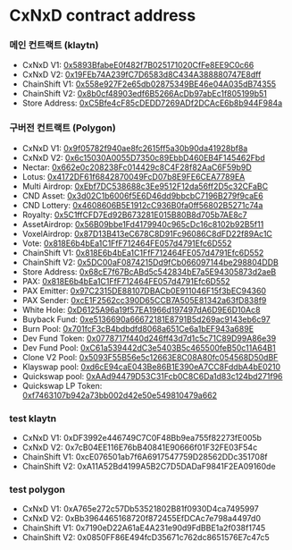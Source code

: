 # CxNxD contract address

### 메인 컨트랙트 (klaytn)
- CxNxD V1: [0x5893BfabeE0f482f7B025171020CfFe8EE9C0c66](https://scope.klaytn.com/nft/0x5893bfabee0f482f7b025171020cffe8ee9c0c66)
- CxNxD V2: [0x19FEb74A239fC7D6583d8C434A388880747E8dff](https://scope.klaytn.com/nft/0x19FEb74A239fC7D6583d8C434A388880747E8dff)
- ChainShift V1: [0x558e927F2e65db02875349BE46e04A035dB74355](https://scope.klaytn.com/account/0x558e927F2e65db02875349BE46e04A035dB74355)
- ChainShift V2: [0x8b0cf48903edf6B5266AcDb97abEc1f805199b51](https://scope.klaytn.com/account/0x8b0cf48903edf6B5266AcDb97abEc1f805199b51)
- Store Address: [0xC5Bfe4cF85cDEDD7269ADf2DCAcE6b8b944F984a](https://scope.klaytn.com/account/0xC5Bfe4cF85cDEDD7269ADf2DCAcE6b8b944F984a)

### 구버전 컨트랙트 (Polygon)
- CxNxD V1: [0x9f05782f940ae8fc2615ff5a30b90da41928bf8a](https://polygonscan.com/token/0x9f05782f940ae8fc2615ff5a30b90da41928bf8a)
- CxNxD V2: [0x6c15030A0055D7350c89EbbD460EB4F145462Fbd](https://polygonscan.com/token/0x6c15030A0055D7350c89EbbD460EB4F145462Fbd)
- Nectar: [0x662e0c208238Fc014429c8C4F28f82AaC6F59b9D](https://polygonscan.com/token/0x662e0c208238Fc014429c8C4F28f82AaC6F59b9D)
- Lotus: [0x4172DF61f6842870049FcD07b8E9FE6CEA7789EA](https://polygonscan.com/address/0x4172DF61f6842870049FcD07b8E9FE6CEA7789EA)
- Multi Airdrop: [0xEbf7DC538688c3Ee9512F12da56ff2D5c32CFaBC](https://polygonscan.com/address/0xEbf7DC538688c3Ee9512F12da56ff2D5c32CFaBC)
- CND Asset: [0x3d02C1b6006f5E6D46dd9bbcbC7196B279f9caE6](https://polygonscan.com/address/0x3d02C1b6006f5E6D46dd9bbcbC7196B279f9caE6)
- CND Lottery: [0x4608606B5E1912cC936B0fa0ff56802B5271c74a](https://polygonscan.com/address/0x4608606B5E1912cC936B0fa0ff56802B5271c74a)
- Royalty: [0x5C1ffCFD7Ed92B673281E015B80B8d705b7AE8c7](https://polygonscan.com/address/0x5C1ffCFD7Ed92B673281E015B80B8d705b7AE8c7)
- AssetAirdrop: [0x56B09bbe1Fd4179940c965cDc16c8102b92B5f11](https://polygonscan.com/address/0x56B09bbe1Fd4179940c965cDc16c8102b92B5f11)
- VoxelAirdrop: [0x87D13B413eC678C8D91Fc96086C8dFD22f89Ac1C](https://polygonscan.com/address/0x87D13B413eC678C8D91Fc96086C8dFD22f89Ac1C)
- Vote: [0x818E6b4bEa1C1FfF712464FE057d4791Efc6D552](https://polygonscan.com/address/0x35EFE0675eFf8A22Bb33A2b2cA1cf535B1e5823e)
- ChainShift V1: [0x818E6b4bEa1C1FfF712464FE057d4791Efc6D552](https://polygonscan.com/address/0x8FCdD6DD063570Ec81Cba14d8CC35Dbf828dEC88)
- ChainShift V2: [0x5DC00aF0874215Dd9fCb066097144be298804DDB](https://polygonscan.com/address/0x5DC00aF0874215Dd9fCb066097144be298804DDB)
- Store Address: [0x68cE7f67BcABd5c542834bE7a5E94305873d2aeB](https://polygonscan.com/address/0x68cE7f67BcABd5c542834bE7a5E94305873d2aeB)
- PAX: [0x818E6b4bEa1C1FfF712464FE057d4791Efc6D552](https://polygonscan.com/token/0x818E6b4bEa1C1FfF712464FE057d4791Efc6D552)
- PAX Emitter: [0x97C2315DE88107DBACb0E911046F15f3bEC94360](https://polygonscan.com/address/0x97C2315DE88107DBACb0E911046F15f3bEC94360)
- PAX Sender: [0xcE1F2562cc390D65CCB7A505E81342a63fD838f9](https://polygonscan.com/address/0xcE1F2562cc390D65CCB7A505E81342a63fD838f9)
- White Hole: [0xD6125A96a19f57EA1966d197497dA6D9E6D10Ac8](https://polygonscan.com/address/0xD6125A96a19f57EA1966d197497dA6D9E6D10Ac8)
- Buyback Fund: [0xe5136690a66672181E8791B5d269ac9143eb6c97](https://polygonscan.com/address/0xe5136690a66672181E8791B5d269ac9143eb6c97)
- Burn Pool: [0x701fcF3cB4bdbdfd8068a651Ce6a1bEF943a689E](https://polygonscan.com/address/0x701fcF3cB4bdbdfd8068a651Ce6a1bEF943a689E)
- Dev Fund Token: [0x0778717f440d246ff43d7d1c5c71C89D99A86e39](https://polygonscan.com/address/0x0778717f440d246ff43d7d1c5c71C89D99A86e39)
- Dev Fund Pool: [0xC61a539442dC3e5403B5c465500feB50c11A64B1](https://polygonscan.com/address/0xC61a539442dC3e5403B5c465500feB50c11A64B1)
- Clone V2 Pool: [0x5093F55B56e5c12663E8C08A80fc054568D50dBF](https://polygonscan.com/address/0x5093F55B56e5c12663E8C08A80fc054568D50dBF)
- Klayswap pool: [0xd6cE94caE043Be86B1E390eA7CC8FddbA4bE0210](https://polygonscan.com/address/0xd6cE94caE043Be86B1E390eA7CC8FddbA4bE0210)
- Quickswap pool: [0xAAd94479D53C31Fcb0C8C6Da1d83c124bd271f96](https://polygonscan.com/address/0xAAd94479D53C31Fcb0C8C6Da1d83c124bd271f96)
- Quickswap LP Token: [0xf7463107b942a73bb002d42e50e549810479a662](https://polygonscan.com/address/0xf7463107b942a73bb002d42e50e549810479a662)

### test klaytn
- CxNxD V1: 0xDF3992e446749C7C0F48Bb9ea755f82273fE005b
- CxNxD V2: 0x7cB04EE116E76bB40841E90666f01F32FE03F54c
- ChainShift V1: 0xcE076501ab7f6A6917547759D28562DDc351708f
- ChainShift V2: 0xA11A52Bd4199A5B2C7D5DADaF9841F2EA09160de

### test polygon
- CxNxD V1: 0xA765e272c57Db53521802B81f0930D4ca7495997
- CxNxD V2: 0xBb3964465168720f872455EfDCAc7e798a4497d0
- ChainShift V1: 0x7190eD22A61aE4A231e90d9FdBBE1a2f038f1745
- ChainShift V2: 0x0850FF86E494fcD35671c762dc8651576E7c47c5